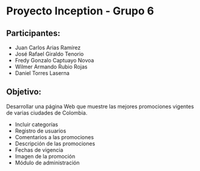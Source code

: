# Proyecto Inception - Grupo 6

## Participantes:
 * Juan Carlos Arias Ramírez
 * José Rafael Giraldo Tenorio
 * Fredy Gonzalo Captuayo Novoa
 * Wilmer Armando Rubio Rojas
 * Daniel Torres Laserna
 
 ## Objetivo:
 Desarrollar una página Web que muestre las mejores promociones vigentes de varias ciudades de Colombia.
 
 * Incluir categorías
 * Registro de usuarios
 * Comentarios a las promociones
 * Descripción de las promociones
 * Fechas de vigencia
 * Imagen de la promoción
 * Módulo de administración
 
